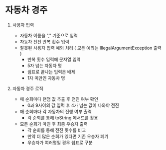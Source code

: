 # 자동차 경주

1. 사용자 입력
    - 자동차 이름을 "," 기준으로 입력
    - 자동차 전진 반복 횟수 입력
    - 잘못된 사용자 입력 예외 처리 ( 모든 예외는 IllegalArgumentException 출력 )
        - 반복 횟수 입력에 문자열 입력
        - 5자 넘는 자동차 명
        - 쉼표로 끝나는 입력은 배제
        - 1자 미만인 자동차 명

2. 자동차 경주 로직
    - 매 순회마다 랜덤 값 추출 후 전진 여부 확인
        - 0과 9사이의 값 입력 후 4가 넘는 값이 나와야 전진
    - 매 순회마다 각 자동차의 진행 여부 출력
        - 각 순회를 통해 toString 메서드를 활용
    - 모든 순회가 마친 후 최종 우승자 출력
        - 각 순회를 통해 전진 횟수를 비교
        - 만약 더 많은 순회가 있다면 기존 우승자 폐기
        - 우승자가 여러명일 경우 쉼표로 구분